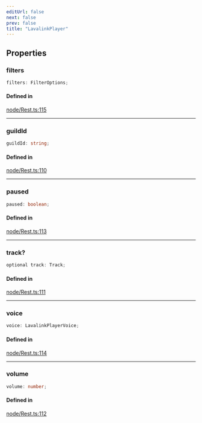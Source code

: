 ```yaml
---
editUrl: false
next: false
prev: false
title: "LavalinkPlayer"
---
```


## Properties

<a id="filters" name="filters"></a>

### filters

```ts
filters: FilterOptions;
```

#### Defined in

[node/Rest.ts:115](https://github.com/shipgirlproject/shoukaku/blob/761f40f7c0b54473070fa1c40602d1504a8bf167/src/node/Rest.ts#L115)

***

<a id="guildid" name="guildid"></a>

### guildId

```ts
guildId: string;
```

#### Defined in

[node/Rest.ts:110](https://github.com/shipgirlproject/shoukaku/blob/761f40f7c0b54473070fa1c40602d1504a8bf167/src/node/Rest.ts#L110)

***

<a id="paused" name="paused"></a>

### paused

```ts
paused: boolean;
```

#### Defined in

[node/Rest.ts:113](https://github.com/shipgirlproject/shoukaku/blob/761f40f7c0b54473070fa1c40602d1504a8bf167/src/node/Rest.ts#L113)

***

<a id="track" name="track"></a>

### track?

```ts
optional track: Track;
```

#### Defined in

[node/Rest.ts:111](https://github.com/shipgirlproject/shoukaku/blob/761f40f7c0b54473070fa1c40602d1504a8bf167/src/node/Rest.ts#L111)

***

<a id="voice" name="voice"></a>

### voice

```ts
voice: LavalinkPlayerVoice;
```

#### Defined in

[node/Rest.ts:114](https://github.com/shipgirlproject/shoukaku/blob/761f40f7c0b54473070fa1c40602d1504a8bf167/src/node/Rest.ts#L114)

***

<a id="volume" name="volume"></a>

### volume

```ts
volume: number;
```

#### Defined in

[node/Rest.ts:112](https://github.com/shipgirlproject/shoukaku/blob/761f40f7c0b54473070fa1c40602d1504a8bf167/src/node/Rest.ts#L112)

